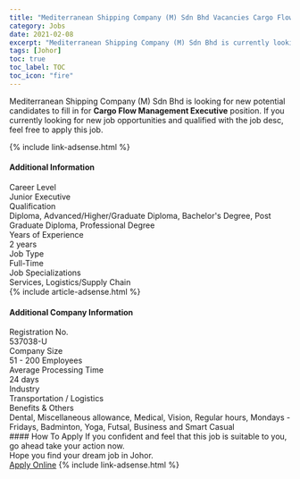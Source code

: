 ```yaml
---
title: "Mediterranean Shipping Company (M) Sdn Bhd Vacancies Cargo Flow Management Executive" 
category: Jobs 
date: 2021-02-08 
excerpt: "Mediterranean Shipping Company (M) Sdn Bhd is currently looking for suitable person to fill in the Cargo Flow Management Executive which based in Johor" 
tags: [Johor] 
toc: true 
toc_label: TOC 
toc_icon: "fire" 
--- 
```


<p>Mediterranean Shipping Company (M) Sdn Bhd is looking for new potential candidates to fill in for <b>Cargo Flow Management Executive</b> position. If you currently looking for new job opportunities and qualified with the job desc, feel free to apply this job.
</p>{% include link-adsense.html %} 
<div><div><h4>Additional Information</h4></div><div><div><div><div><div><div><div><span>Career Level</span></div><div><span>Junior Executive</span></div></div></div></div><div><div><div><div><span>Qualification</span></div><div><span>Diploma, Advanced/Higher/Graduate Diploma, Bachelor's Degree, Post Graduate Diploma, Professional Degree</span></div></div></div></div><div><div><div><div><span>Years of Experience</span></div><div><span>2 years</span></div></div></div></div><div><div><div><div><span>Job Type</span></div><div><span>Full-Time</span></div></div></div></div><div><div><div><div><span>Job Specializations</span></div><div><span>Services, Logistics/Supply Chain</span></div></div></div></div></div></div></div></div> 
{% include article-adsense.html %} 
<div><div><h4>Additional Company Information</h4></div><div><div><div><div><div><div><div><span>Registration No.</span></div><div><span>537038-U</span></div></div></div></div><div><div><div><div><span>Company Size</span></div><div><span>51 - 200 Employees</span></div></div></div></div><div><div><div><div><span>Average Processing Time</span></div><div><span>24 days</span></div></div></div></div><div><div><div><div><span>Industry</span></div><div><span>Transportation / Logistics</span></div></div></div></div><div><div><div><div><span>Benefits &amp; Others</span></div><div><span>Dental, Miscellaneous allowance, Medical, Vision, Regular hours, Mondays - Fridays, Badminton, Yoga, Futsal, Business and Smart Casual</span></div></div></div></div></div></div></div></div> 
#### How To Apply 
If you confident and feel that this job is suitable to you, go ahead take your action now. <br/> 
Hope you find your dream job in Johor. <br/> 
<a href="https://www.jobstreet.com.my/en/job/cargo-flow-management-executive-4477879?jobId=jobstreet-my-job-4477879&" class="btn btn--info" target="_blank" rel="nofollow noopenner">Apply Online</a> 
{% include link-adsense.html %} 